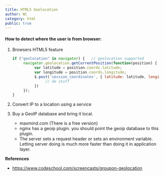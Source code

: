 ```yaml
---
title: HTML5 Geolocation
author: NC
category: html
public: true
---
```



#### How to detect where the user is from browser:

1. Browsers HTML5 feature

	```javascript
	if ("geolocation" in navigator) {   // geolocation supported
	     navigator.geolocation.getCurrentPosition(function(position) {   // shows the popup at the top of the page.
	          var latitude = position.coords.latitude;
	          var longitude = position.coords.longitude;
	          $.post('session_coordinates', { latitude: latitude, longitude: longitude }, function(){
	               // do stuff
	          })
	     });
	}
	```
2. Convert IP to a location using a service

3. Buy a GeoIP database and bring it local.
	- maxmind.com (There is a free version)
	- nginx has a geoip plugin. you should point the geoip database to this plugin.
	- The server sets a request header or sets an environment variable. Letting server doing is much more faster than doing it in application layer.



**References**

- <https://www.codeschool.com/screencasts/groupon-geolocation>
